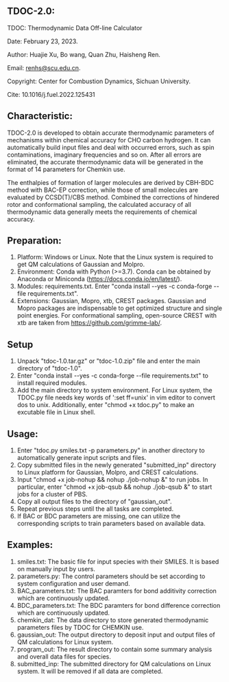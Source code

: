 ## TDOC-2.0:
TDOC: Thermodynamic Data Off-line Calculator 

Date: February 23, 2023.

Author: Huajie Xu, Bo wang, Quan Zhu, Haisheng Ren.

Email: renhs@scu.edu.cn.

Copyright: Center for Combustion Dynamics, Sichuan University.

Cite: 10.1016/j.fuel.2022.125431


## Characteristic:
TDOC-2.0 is developed to obtain accurate thermodynamic parameters of mechanisms within chemical accuracy for CHO carbon hydrogen.
It can automatically build input files and deal with occurred errors, such as spin contaminations, imaginary frequencies and so on.
After all errors are eliminated, the accurate thermodynamic data will be generated in the format of 14 parameters for Chemkin use.

The enthalpies of formation of larger molecules are derived by CBH-BDC method with BAC-EP correction, while those of small molecules
are evaluated by CCSD(T)/CBS method. Combined the corrections of hindered rotor and conformational sampling, the calculated accuracy
of all thermodynamic data generally meets the requirements of chemical accuracy.


## Preparation:
1. Platform: Windows or Linux. Note that the Linux system is required to get QM calculations of Gaussian and Molpro.
2. Environment: Conda with Python (>=3.7). Conda can be obtained by Anaconda or Miniconda (https://docs.conda.io/en/latest/).
3. Modules: requirements.txt. Enter "conda install --yes -c conda-forge --file requirements.txt".
4. Extensions: Gaussian, Mopro, xtb, CREST packages. Gaussian and Mopro packages are indispensable to get optimized structure 
   and single point energies. For conformational sampling, open-source CREST with xtb are taken from https://github.com/grimme-lab/.


## Setup
1. Unpack "tdoc-1.0.tar.gz" or "tdoc-1.0.zip" file and enter the main directory of "tdoc-1.0".
2. Enter "conda install --yes -c conda-forge --file requirements.txt" to install required modules.
3. Add the main directory to system environment. For Linux system, the TDOC.py file needs key words of ':set ff=unix' in vim editor 
   to convert dos to unix. Additionally, enter "chmod +x tdoc.py" to make an excutable file in Linux shell. 


## Usage:
1. Enter "tdoc.py smiles.txt -p parameters.py" in another directory to automatically generate input scripts and files. 
2. Copy submitted files in the newly generated "submitted_inp" directory to Linux platform for Gaussian, Molpro, and CREST calculations.
3. Input "chmod +x job-nohup && nohup ./job-nohup &" to run jobs. In particular, enter "chmod +x job-qsub && nohup ./job-qsub &" 
   to start jobs for a cluster of PBS.
4. Copy all output files to the directory of "gaussian_out".
5. Repeat previous steps until the all tasks are completed.
6. If BAC or BDC parameters are missing, one can utilize the corresponding scripts to train parameters based on available data.


## Examples:
1. smiles.txt: The basic file for input species with their SMILES. It is based on manually input by users.
2. parameters.py: The control parameters should be set according to system configuration and user demand.
3. BAC_parameters.txt: The BAC paramters for bond additivity correction which are continuously updated. 
4. BDC_parameters.txt: The BDC paramters for bond difference correction which are continuously updated. 
5. chemkin_dat: The data directory to store generated thermodynamic parameters files by TDOC for CHEMKIN use.
6. gaussian_out: The output directory to deposit input and output files of QM calculations for Linux system.
7. program_out: The result directory to contain some summary analysis and overall data files for species.
8. submitted_inp: The submitted directory for QM calculations on Linux system. It will be removed if all data are completed.
